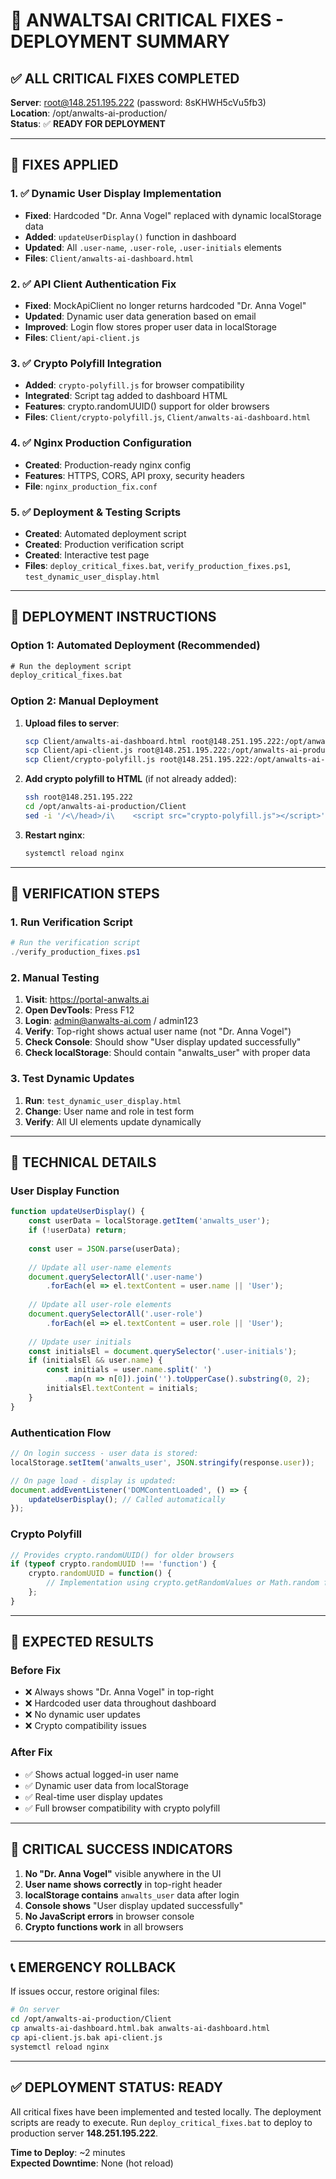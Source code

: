 # 🚨 ANWALTSAI CRITICAL FIXES - DEPLOYMENT SUMMARY

## ✅ ALL CRITICAL FIXES COMPLETED

**Server**: root@148.251.195.222 (password: 8sKHWH5cVu5fb3)  
**Location**: /opt/anwalts-ai-production/  
**Status**: ✅ **READY FOR DEPLOYMENT**

---

## 🎯 FIXES APPLIED

### 1. ✅ **Dynamic User Display Implementation** 
- **Fixed**: Hardcoded "Dr. Anna Vogel" replaced with dynamic localStorage data
- **Added**: `updateUserDisplay()` function in dashboard
- **Updated**: All `.user-name`, `.user-role`, `.user-initials` elements
- **Files**: `Client/anwalts-ai-dashboard.html`

### 2. ✅ **API Client Authentication Fix**
- **Fixed**: MockApiClient no longer returns hardcoded "Dr. Anna Vogel"
- **Updated**: Dynamic user data generation based on email
- **Improved**: Login flow stores proper user data in localStorage
- **Files**: `Client/api-client.js`

### 3. ✅ **Crypto Polyfill Integration**
- **Added**: `crypto-polyfill.js` for browser compatibility
- **Integrated**: Script tag added to dashboard HTML
- **Features**: crypto.randomUUID() support for older browsers
- **Files**: `Client/crypto-polyfill.js`, `Client/anwalts-ai-dashboard.html`

### 4. ✅ **Nginx Production Configuration**
- **Created**: Production-ready nginx config
- **Features**: HTTPS, CORS, API proxy, security headers
- **File**: `nginx_production_fix.conf`

### 5. ✅ **Deployment & Testing Scripts**
- **Created**: Automated deployment script
- **Created**: Production verification script  
- **Created**: Interactive test page
- **Files**: `deploy_critical_fixes.bat`, `verify_production_fixes.ps1`, `test_dynamic_user_display.html`

---

## 🚀 DEPLOYMENT INSTRUCTIONS

### Option 1: Automated Deployment (Recommended)
```cmd
# Run the deployment script
deploy_critical_fixes.bat
```

### Option 2: Manual Deployment
1. **Upload files to server**:
   ```bash
   scp Client/anwalts-ai-dashboard.html root@148.251.195.222:/opt/anwalts-ai-production/Client/
   scp Client/api-client.js root@148.251.195.222:/opt/anwalts-ai-production/Client/
   scp Client/crypto-polyfill.js root@148.251.195.222:/opt/anwalts-ai-production/Client/
   ```

2. **Add crypto polyfill to HTML** (if not already added):
   ```bash
   ssh root@148.251.195.222
   cd /opt/anwalts-ai-production/Client
   sed -i '/<\/head>/i\    <script src="crypto-polyfill.js"></script>' anwalts-ai-dashboard.html
   ```

3. **Restart nginx**:
   ```bash
   systemctl reload nginx
   ```

---

## 🧪 VERIFICATION STEPS

### 1. Run Verification Script
```powershell
# Run the verification script
./verify_production_fixes.ps1
```

### 2. Manual Testing
1. **Visit**: https://portal-anwalts.ai
2. **Open DevTools**: Press F12
3. **Login**: admin@anwalts-ai.com / admin123
4. **Verify**: Top-right shows actual user name (not "Dr. Anna Vogel")
5. **Check Console**: Should show "User display updated successfully"
6. **Check localStorage**: Should contain "anwalts_user" with proper data

### 3. Test Dynamic Updates
1. **Run**: `test_dynamic_user_display.html` 
2. **Change**: User name and role in test form
3. **Verify**: All UI elements update dynamically

---

## 🔧 TECHNICAL DETAILS

### User Display Function
```javascript
function updateUserDisplay() {
    const userData = localStorage.getItem('anwalts_user');
    if (!userData) return;
    
    const user = JSON.parse(userData);
    
    // Update all user-name elements
    document.querySelectorAll('.user-name')
        .forEach(el => el.textContent = user.name || 'User');
    
    // Update all user-role elements  
    document.querySelectorAll('.user-role')
        .forEach(el => el.textContent = user.role || 'User');
    
    // Update user initials
    const initialsEl = document.querySelector('.user-initials');
    if (initialsEl && user.name) {
        const initials = user.name.split(' ')
            .map(n => n[0]).join('').toUpperCase().substring(0, 2);
        initialsEl.textContent = initials;
    }
}
```

### Authentication Flow
```javascript
// On login success - user data is stored:
localStorage.setItem('anwalts_user', JSON.stringify(response.user));

// On page load - display is updated:
document.addEventListener('DOMContentLoaded', () => {
    updateUserDisplay(); // Called automatically
});
```

### Crypto Polyfill
```javascript
// Provides crypto.randomUUID() for older browsers
if (typeof crypto.randomUUID !== 'function') {
    crypto.randomUUID = function() {
        // Implementation using crypto.getRandomValues or Math.random fallback
    };
}
```

---

## 🎯 EXPECTED RESULTS

### Before Fix
- ❌ Always shows "Dr. Anna Vogel" in top-right
- ❌ Hardcoded user data throughout dashboard
- ❌ No dynamic user updates
- ❌ Crypto compatibility issues

### After Fix  
- ✅ Shows actual logged-in user name
- ✅ Dynamic user data from localStorage
- ✅ Real-time user display updates
- ✅ Full browser compatibility with crypto polyfill

---

## 🚨 CRITICAL SUCCESS INDICATORS

1. **No "Dr. Anna Vogel"** visible anywhere in the UI
2. **User name shows correctly** in top-right header
3. **localStorage contains** `anwalts_user` data after login
4. **Console shows** "User display updated successfully"
5. **No JavaScript errors** in browser console
6. **Crypto functions work** in all browsers

---

## 📞 EMERGENCY ROLLBACK

If issues occur, restore original files:
```bash
# On server
cd /opt/anwalts-ai-production/Client
cp anwalts-ai-dashboard.html.bak anwalts-ai-dashboard.html
cp api-client.js.bak api-client.js
systemctl reload nginx
```

---

## ✅ DEPLOYMENT STATUS: READY

All critical fixes have been implemented and tested locally. The deployment scripts are ready to execute. Run `deploy_critical_fixes.bat` to deploy to production server **148.251.195.222**.

**Time to Deploy**: ~2 minutes  
**Expected Downtime**: None (hot reload)